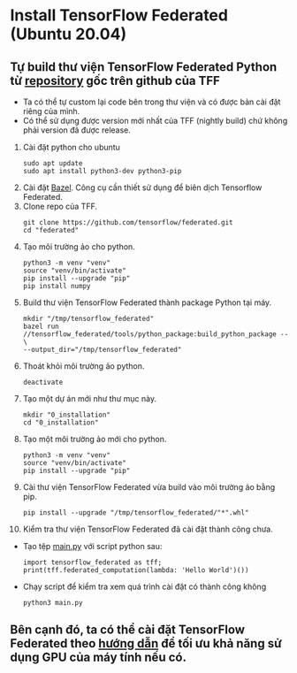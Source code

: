 # Install TensorFlow Federated (Ubuntu 20.04)
    
## Tự build thư viện TensorFlow Federated Python từ [repository](https://github.com/tensorflow/federated.git) gốc trên github của TFF

- Ta có thể tự custom lại code bên trong thư viện và có được bản cài đặt riêng của mình.
- Có thể sử dụng được version mới nhất của TFF (nightly build) chứ không phải version đã được release.

1. Cài đặt python cho ubuntu
    ```
    sudo apt update
    sudo apt install python3-dev python3-pip  
    ```
2. Cài đặt [Bazel](https://bazel.build/install).
    Công cụ cần thiết sử dụng để biên dịch Tensorflow Federated.
3. Clone repo của TFF.
    ```
    git clone https://github.com/tensorflow/federated.git
    cd "federated"
    ```
4. Tạo môi trường ảo cho python.
    ```
    python3 -m venv "venv"
    source "venv/bin/activate"
    pip install --upgrade "pip"
    pip install numpy
    ```
5. Build thư viện TensorFlow Federated thành package Python tại máy.
    ```
    mkdir "/tmp/tensorflow_federated"
    bazel run //tensorflow_federated/tools/python_package:build_python_package -- \
    --output_dir="/tmp/tensorflow_federated"
    ```
6. Thoát khỏi môi trường ảo python.
    ```
    deactivate
    ```
7. Tạo một dự án mới như thư mục này.
    ```
    mkdir "0_installation"
    cd "0_installation"
    ```
8. Tạo một môi trường ảo mới cho python.
    ```
    python3 -m venv "venv"
    source "venv/bin/activate"
    pip install --upgrade "pip"
    ```
9. Cài thư viện TensorFlow Federated vừa build vào môi trường ảo bằng pip.
    ```
    pip install --upgrade "/tmp/tensorflow_federated/"*".whl"
    ```
10. Kiểm tra thư viện TensorFlow Federated đã cài đặt thành công chưa.
+ Tạo tệp [main.py](./main.py) với script python sau:
    ```
    import tensorflow_federated as tff; 
    print(tff.federated_computation(lambda: 'Hello World')())
    ```
+ Chạy script để kiểm tra xem quá trình cài đặt có thành công không
    ```
    python3 main.py
    ```

## Bên cạnh đó, ta có thể cài đặt TensorFlow Federated theo [hướng dẫn](https://www.tensorflow.org/install/pip) để tối ưu khả năng sử dụng GPU của máy tính nếu có.